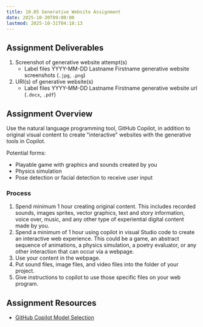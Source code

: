 ```yaml
---
title: 10.05 Generative Website Assignment
date: 2025-10-30T09:00:00
lastmod: 2025-10-31T04:18:13
---
```


## Assignment Deliverables

1. Screenshot of generative website attempt(s)
   - Label files YYYY-MM-DD Lastname Firstname generative website screenshots (`.jpg`, `.png`)
2. URl(s) of generative website(s)
   - Label files YYYY-MM-DD Lastname Firstname generative website url (`.docx`, `.pdf`)

## Assignment Overview

Use the natural language programming tool, GitHub Copilot, in addition to original visual content to create "interactive" websites with the generative tools in Copilot.

Potential forms:

- Playable game with graphics and sounds created by you
- Physics simulation
- Pose detection or facial detection to receive user input

### Process

1. Spend minimum 1 hour creating original content. This includes recorded sounds, images sprites, vector graphics, text and story information, voice over, music, and any other type of experiential digital content made by you.
2. Spend a minimum of 1 hour using copilot in visual Studio code to create an interactive web experience. This could be a game, an abstract sequence of animations, a physics simulation, a poetry evaluator, or any other interaction that can occur via a webpage.
3. Use your content in the webpage.
4. Put sound files, image files, and video files into the folder of your project.
5. Give instructions to copilot to use those specific files on your web program.

## Assignment Resources

- [GitHub Copilot Model Selection](./10-01-github-copilot-model-selection.md)
